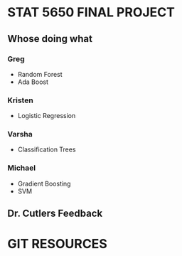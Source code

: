 # STAT 5650 FINAL PROJECT

## Whose doing what

### Greg
* Random Forest
* Ada Boost

### Kristen
* Logistic Regression

### Varsha
* Classification Trees

### Michael
* Gradient Boosting
* SVM


## Dr. Cutlers Feedback

# GIT RESOURCES
